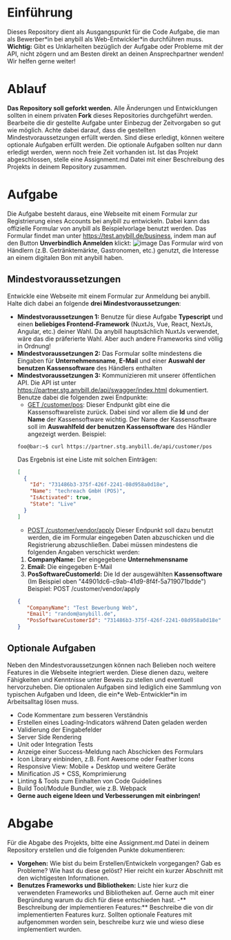 # Einführung
Dieses Repository dient als Ausgangspunkt für die Code Aufgabe, die man als Bewerber\*in bei anybill als Web-Entwickler\*in durchführen muss.
**Wichtig:** Gibt es Unklarheiten bezüglich der Aufgabe oder Probleme mit der API, nicht zögern und am Besten direkt an deinen Ansprechpartner wenden! Wir helfen gerne weiter!

# Ablauf
**Das Repository soll geforkt werden.** Alle Änderungen und Entwicklungen sollten in einem privaten **Fork** dieses Repositories durchgeführt werden.
Bearbeite die dir gestellte Aufgabe unter Einbezug der Zeitvorgaben so gut wie möglich. Achte dabei darauf, dass die gestellten Mindestvoraussetzungen erfüllt werden. Sind diese erledigt, können weitere optionale Aufgaben erfüllt werden. Die optionale Aufgaben sollten nur dann erledigt werden, wenn noch freie Zeit vorhanden ist.
Ist das Projekt abgeschlossen, stelle eine Assignment.md Datei mit einer Beschreibung des Projekts in deinem Repository zusammen.

# Aufgabe
Die Aufgabe besteht daraus, eine Webseite mit einem Formular zur Registrierung eines Accounts bei anybill zu entwickeln. Dabei kann das offizielle Formular von anybill als Beispielvorlage benutzt werden. Das Formular findet man unter https://test.anybill.de/business, indem man auf den Button **Unverbindlich Anmelden** klickt:
![image](https://user-images.githubusercontent.com/8490302/169285063-140df3f3-d7f5-45e1-a945-8621c4f29373.png)
Das Formular wird von Händlern (z.B. Getränktemärkte, Gastronomen, etc.) genutzt, die Interesse an einem digitalen Bon mit anybill haben.

## Mindestvoraussetzungen
Entwickle eine Webseite mit einem Formular zur Anmeldung bei anybill. Halte dich dabei an folgende **drei Mindestvoraussetzungen**:
- **Mindestvoraussetzungen 1:** Benutze für diese Aufgabe **Typescript** und einen **beliebiges Frontend-Framework** (NuxtJs, Vue, React, NextJs, Angular, etc.) deiner Wahl. Da anybill hauptsächlich NuxtJs verwendet, wäre das die präferierte Wahl. Aber auch andere Frameworks sind völlig in Ordnung! 
- **Mindestvoraussetzungen 2:** Das Formular sollte mindestens die Eingaben für **Unternehmensname**, **E-Mail** und einer **Auswahl der benutzen Kassensoftware** des Händlers enthalten
- **Mindestvoraussetzungen 3:** Kommunizieren mit unserer öffentlichen API. Die API ist unter https://partner.stg.anybill.de/api/swagger/index.html dokumentiert. Benutze dabei die folgenden zwei Endpunkte:
  - [GET /customer/pos](https://partner.stg.anybill.de/api/swagger/index.html#/Customer/get_customer_pos): 
  Dieser Endpunkt gibt eine die Kassensoftwareliste zurück. Dabei sind vor allem die **Id** und der **Name** der Kassensoftware wichtig. Der Name der Kassensoftware soll im **Auswahlfeld der benutzen Kassensoftware** des Händler angezeigt werden. Beispiel: 
  ```console
  foo@bar:~$ curl https://partner.stg.anybill.de/api/customer/pos
  ```
  Das Ergebnis ist eine Liste mit solchen Einträgen:
  ```json
  [
    {
      "Id": "731486b3-375f-426f-2241-08d958a0d18e",
      "Name": "techreach GmbH (POS)",
      "IsActivated": true,
      "State": "Live"
    }
  ]
  ```
  - [POST /customer/vendor/apply](https://partner.stg.anybill.de/api/swagger/index.html#/Customer/post_customer_vendor_apply)
  Dieser Endpunkt soll dazu benutzt werden, die im Formular eingegeben Daten abzuschicken und die Registrierung abzuschließen. Dabei müssen mindestens die folgenden Angaben verschickt werden:
  1. **CompanyName:** Der eingegebene **Unternehmensname**
  2. **Email:** Die eingegeben E-Mail
  3. **PosSoftwareCustomerId:** Die Id der ausgewählten **Kassensoftware** (Im Beispiel oben "44901dc6-c9ab-41d9-8f4f-5a719071bdde")
  Beispiel: POST /customer/vendor/apply
  ```json
  {
     "CompanyName": "Test Bewerbung Web",
     "Email": "random@anybill.de",
     "PosSoftwareCustomerId": "731486b3-375f-426f-2241-08d958a0d18e"
  }
  ```
## Optionale Aufgaben
Neben den Mindestvoraussetzungen können nach Belieben noch weitere Features in die Webseite integriert werden. Diese dienen dazu, weitere Fähigkeiten und Kenntnisse unter Beweis zu stellen und eventuell hervorzuheben. Die optionalen Aufgaben sind lediglich eine Sammlung von typischen Aufgaben und Ideen, die ein\*e Web-Entwickler\*in im Arbeitsalltag lösen muss.

- Code Kommentare zum besseren Verständnis
- Erstellen eines Loading-Indicators während Daten geladen werden
- Validierung der Eingabefelder
- Server Side Rendering
- Unit oder Integration Tests
- Anzeige einer Success-Meldung nach Abschicken des Formulars
- Icon Library einbinden, z.B. Font Awesome oder Feather Icons
- Responsive View: Mobile + Desktop und weitere Geräte
- Minification JS + CSS, Komprimierung
- Linting & Tools zum Einhalten von Code Guidelines
- Build Tool/Module Bundler, wie z.B. Webpack
- **Gerne auch eigene Ideen und Verbesserungen mit einbringen!**

# Abgabe
Für die Abgabe des Projekts, bitte eine Assignment.md Datei in deinem Repository erstellen und die folgenden Punkte dokumentieren:
- **Vorgehen:** Wie bist du beim Erstellen/Entwickeln vorgegangen? Gab es Probleme? Wie hast du diese gelöst? Hier reicht ein kurzer Abschnitt mit den wichtigesten Informationen.
- **Benutzes Frameworks und Bibliotheken:** Liste hier kurz die verwendeten Frameworks und Bibliotheken auf. Gerne auch mit einer Begründung warum du dich für diese entschieden hast.
-** Beschreibung der implementieren Features:** Beschreibe die von dir implementierten Features kurz. Sollten optionale Features mit aufgenommen worden sein, beschreibe kurz wie und wieso diese implementiert wurden. 

